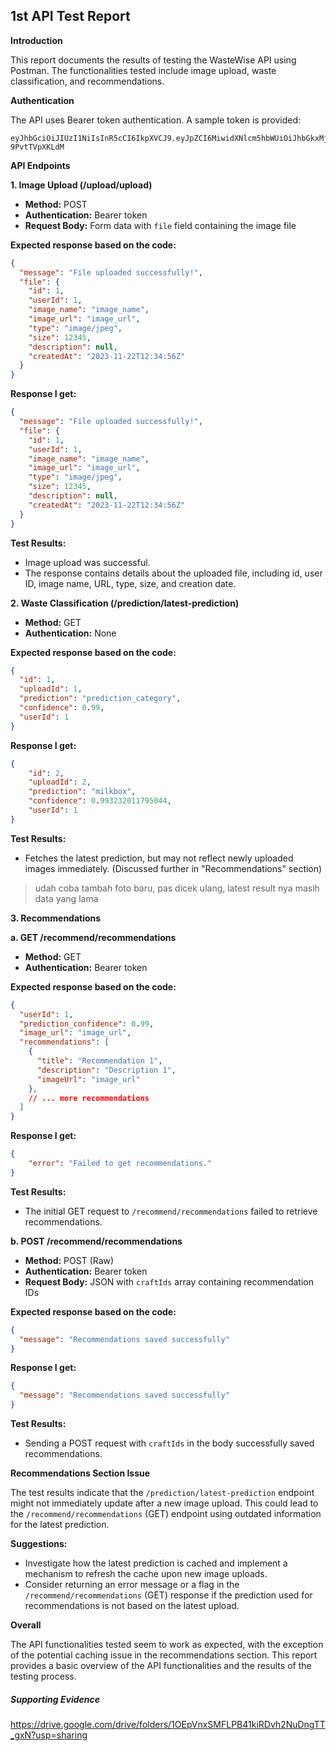 ## 1st API Test Report

**Introduction**

This report documents the results of testing the WasteWise API using Postman. The functionalities tested include image upload, waste classification, and recommendations.

**Authentication**

The API uses Bearer token authentication. A sample token is provided:

```
eyJhbGciOiJIUzI1NiIsInR5cCI6IkpXVCJ9.eyJpZCI6MiwidXNlcm5hbWUiOiJhbGkxMjMiLCJlbWFpbCI6ImFsaUBleGFtcGxlLmNvbSIsImlhdCI6MTczMzEyNDk4NywiZXhwIjoxNzMzMjExMzg3fQ.dDM1veP7sVcS13Cm3ebsa0HdNh9l4b-9PvtTVpXKLdM
```

**API Endpoints**

**1. Image Upload (/upload/upload)**

* **Method:** POST
* **Authentication:** Bearer token
* **Request Body:** Form data with `file` field containing the image file

**Expected response based on the code:**
```json
{
  "message": "File uploaded successfully!",
  "file": {
    "id": 1,
    "userId": 1,
    "image_name": "image_name",
    "image_url": "image_url",
    "type": "image/jpeg",
    "size": 12345,
    "description": null,
    "createdAt": "2023-11-22T12:34:56Z"
  }
}
```

**Response I get:**

```json
{
  "message": "File uploaded successfully!",
  "file": {
    "id": 1,
    "userId": 1,
    "image_name": "image_name",
    "image_url": "image_url",
    "type": "image/jpeg",
    "size": 12345,
    "description": null,
    "createdAt": "2023-11-22T12:34:56Z"
  }
}
```

**Test Results:**

* Image upload was successful. 
* The response contains details about the uploaded file, including id, user ID, image name, URL, type, size, and creation date.

**2. Waste Classification (/prediction/latest-prediction)**

* **Method:** GET
* **Authentication:** None

**Expected response based on the code:**

```json
{
  "id": 1,
  "uploadId": 1,
  "prediction": "prediction_category",
  "confidence": 0.99,
  "userId": 1
}
```

**Response I get:**
```json
{
    "id": 2,
    "uploadId": 2,
    "prediction": "milkbox",
    "confidence": 0.993232011795044,
    "userId": 1
}
```

**Test Results:**

* Fetches the latest prediction, but may not reflect newly uploaded images immediately. (Discussed further in "Recommendations" section)

> udah coba tambah foto baru, pas dicek ulang, latest result nya masih data yang lama

**3. Recommendations**

**a. GET /recommend/recommendations**

* **Method:** GET
* **Authentication:** Bearer token

**Expected response based on the code:**

```json
{
  "userId": 1,
  "prediction_confidence": 0.99,
  "image_url": "image_url",
  "recommendations": [
    {
      "title": "Recommendation 1",
      "description": "Description 1",
      "imageUrl": "image_url"
    },
    // ... more recommendations
  ]
}
```

**Response I get:**
```json
{
    "error": "Failed to get recommendations."
}
```

**Test Results:**

* The initial GET request to `/recommend/recommendations` failed to retrieve recommendations. 

**b. POST /recommend/recommendations**

* **Method:** POST (Raw)
* **Authentication:** Bearer token
* **Request Body:** JSON with `craftIds` array containing recommendation IDs

**Expected response based on the code:**
```json
{
  "message": "Recommendations saved successfully"
}
```

**Response I get:**

```json
{
  "message": "Recommendations saved successfully"
}
```

**Test Results:**

* Sending a POST request with `craftIds` in the body successfully saved recommendations.

**Recommendations Section Issue**

The test results indicate that the `/prediction/latest-prediction` endpoint might not immediately update after a new image upload. This could lead to the `/recommend/recommendations` (GET) endpoint using outdated information for the latest prediction.

**Suggestions:**

* Investigate how the latest prediction is cached and implement a mechanism to refresh the cache upon new image uploads.
* Consider returning an error message or a flag in the `/recommend/recommendations` (GET) response if the prediction used for recommendations is not based on the latest upload.

**Overall**

The API functionalities tested seem to work as expected, with the exception of the potential caching issue in the recommendations section. This report provides a basic overview of the API functionalities and the results of the testing process. 

##### Supporting Evidence
https://drive.google.com/drive/folders/1OEpVnxSMFLPB41kiRDvh2NuDngTT_gxN?usp=sharing
